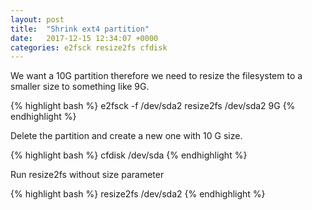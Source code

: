 ```yaml
---
layout: post
title:  "Shrink ext4 partition"
date:   2017-12-15 12:34:07 +0000
categories: e2fsck resize2fs cfdisk
---
```

We want a 10G partition therefore we need to resize the filesystem to a smaller size to something like 9G.


{% highlight bash %}
e2fsck -f /dev/sda2
resize2fs /dev/sda2 9G
{% endhighlight %}

Delete the partition and create a new one with 10 G size.


{% highlight bash %}
cfdisk /dev/sda
{% endhighlight %}

Run resize2fs without size parameter

{% highlight bash %}
resize2fs /dev/sda2
{% endhighlight %}
